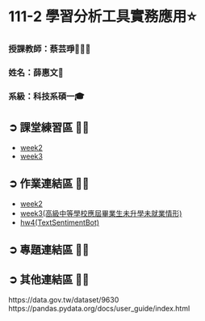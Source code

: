 # 111-2 學習分析工具實務應用⭐️
<h3>授課教師：蔡芸琤👩🏻‍💼</h3>
<h3>姓名：薛惠文🐻</h3>
<h3>系級：科技系碩一🎓 </h3>

<h2>➲ 課堂練習區 ✍🏻</h2>
<ul>
  <li><a href="https://github.com/61171029h/LAT-REPO/tree/main/week2_class">week2</a></li>
  <li><a href="https://github.com/61171029h/LAT-REPO/tree/main/week3">week3</a></li>
</ul>
<h2>➲ 作業連結區 ✍🏻</h2>
<ul>
  <li><a href="https://github.com/61171029h/LAT-REPO/tree/main/week2_hw">week2</a></li>
  <li><a href="https://github.com/61171029h/LAT-REPO/tree/main/week3_hw">week3(高級中等學校應屆畢業生未升學未就業情形)</a></li>
  <li><a href="https://github.com/61171029h/LAT-REPO/tree/main/hw4(TextSentimentBot)">hw4(TextSentimentBot)</a></li>
</ul>
<h2>➲ 專題連結區 ✍🏻</h2>
<h2>➲ 其他連結區 ✍🏻</h2>
https://data.gov.tw/dataset/9630<br>
https://pandas.pydata.org/docs/user_guide/index.html
